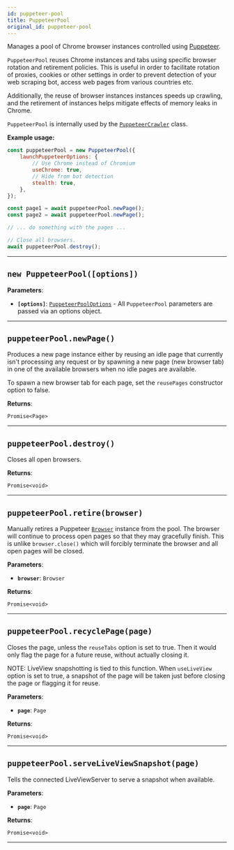 ```yaml
---
id: puppeteer-pool
title: PuppeteerPool
original_id: puppeteer-pool
---
```


<a name="puppeteerpool"></a>

Manages a pool of Chrome browser instances controlled using [Puppeteer](https://github.com/puppeteer/puppeteer).

`PuppeteerPool` reuses Chrome instances and tabs using specific browser rotation and retirement policies. This is useful in order to facilitate
rotation of proxies, cookies or other settings in order to prevent detection of your web scraping bot, access web pages from various countries etc.

Additionally, the reuse of browser instances instances speeds up crawling, and the retirement of instances helps mitigate effects of memory leaks in
Chrome.

`PuppeteerPool` is internally used by the [`PuppeteerCrawler`](../api/puppeteer-crawler) class.

**Example usage:**

```javascript
const puppeteerPool = new PuppeteerPool({
    launchPuppeteerOptions: {
        // Use Chrome instead of Chromium
        useChrome: true,
        // Hide from bot detection
        stealth: true,
    },
});

const page1 = await puppeteerPool.newPage();
const page2 = await puppeteerPool.newPage();

// ... do something with the pages ...

// Close all browsers.
await puppeteerPool.destroy();
```

---

<a name="puppeteerpool"></a>

## `new PuppeteerPool([options])`

**Parameters**:

-   **`[options]`**: [`PuppeteerPoolOptions`](../typedefs/puppeteer-pool-options) - All `PuppeteerPool` parameters are passed via an options object.

---

<a name="newpage"></a>

## `puppeteerPool.newPage()`

Produces a new page instance either by reusing an idle page that currently isn't processing any request or by spawning a new page (new browser tab) in
one of the available browsers when no idle pages are available.

To spawn a new browser tab for each page, set the `reusePages` constructor option to false.

**Returns**:

`Promise<Page>`

---

<a name="destroy"></a>

## `puppeteerPool.destroy()`

Closes all open browsers.

**Returns**:

`Promise<void>`

---

<a name="retire"></a>

## `puppeteerPool.retire(browser)`

Manually retires a Puppeteer [`Browser`](https://pptr.dev/#?product=Puppeteer&show=api-class-browser) instance from the pool. The browser will
continue to process open pages so that they may gracefully finish. This is unlike `browser.close()` which will forcibly terminate the browser and all
open pages will be closed.

**Parameters**:

-   **`browser`**: `Browser`

**Returns**:

`Promise<void>`

---

<a name="recyclepage"></a>

## `puppeteerPool.recyclePage(page)`

Closes the page, unless the `reuseTabs` option is set to true. Then it would only flag the page for a future reuse, without actually closing it.

NOTE: LiveView snapshotting is tied to this function. When `useLiveView` option is set to true, a snapshot of the page will be taken just before
closing the page or flagging it for reuse.

**Parameters**:

-   **`page`**: `Page`

**Returns**:

`Promise<void>`

---

<a name="serveliveviewsnapshot"></a>

## `puppeteerPool.serveLiveViewSnapshot(page)`

Tells the connected LiveViewServer to serve a snapshot when available.

**Parameters**:

-   **`page`**: `Page`

**Returns**:

`Promise<void>`

---
